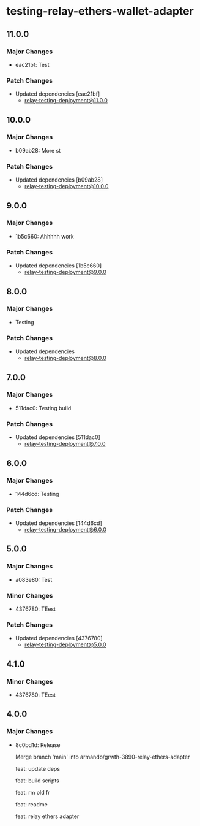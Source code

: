 # testing-relay-ethers-wallet-adapter

## 11.0.0

### Major Changes

- eac21bf: Test

### Patch Changes

- Updated dependencies [eac21bf]
  - relay-testing-deployment@11.0.0

## 10.0.0

### Major Changes

- b09ab28: More st

### Patch Changes

- Updated dependencies [b09ab28]
  - relay-testing-deployment@10.0.0

## 9.0.0

### Major Changes

- 1b5c660: Ahhhhh work

### Patch Changes

- Updated dependencies [1b5c660]
  - relay-testing-deployment@9.0.0

## 8.0.0

### Major Changes

- Testing

### Patch Changes

- Updated dependencies
  - relay-testing-deployment@8.0.0

## 7.0.0

### Major Changes

- 511dac0: Testing build

### Patch Changes

- Updated dependencies [511dac0]
  - relay-testing-deployment@7.0.0

## 6.0.0

### Major Changes

- 144d6cd: Testing

### Patch Changes

- Updated dependencies [144d6cd]
  - relay-testing-deployment@6.0.0

## 5.0.0

### Major Changes

- a083e80: Test

### Minor Changes

- 4376780: TEest

### Patch Changes

- Updated dependencies [4376780]
  - relay-testing-deployment@5.0.0

## 4.1.0

### Minor Changes

- 4376780: TEest

## 4.0.0

### Major Changes

- 8c0bd1d: Release

  Merge branch 'main' into armando/grwth-3890-relay-ethers-adapter

  feat: update deps

  feat: build scripts

  feat: rm old fr

  feat: readme

  feat: relay ethers adapter
